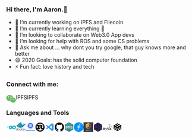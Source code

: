 ### Hi there, I'm Aaron.👋

- 🔭 I’m currently working on IPFS and Filecoin
- 🌱 I’m currently learning everything 🤣
- 👯 I’m looking to collaborate on Web3.0 App devs
- 🤔 I’m looking for help with ROS and some CS problems
- 💬 Ask me about ... why dont you try google, that guy knows more and better
- 😄 2020 Goals: has the solid computer foundation
- ⚡ Fun fact: love history and tech

### Connect with me:

<img align="left" alt="wechat" width="26px" src="https://github.com/armatrix/armatrix/blob/master/README.assets/wechat.svg" /> IPFSIPFS

### Languages and Tools
<img align="left" alt="golang" width="26px" src="https://github.com/armatrix/armatrix/blob/master/README.assets/go.svg" />
<img align="left" alt="docker" width="26px" src="https://github.com/armatrix/armatrix/blob/master/README.assets/docker.svg" />
<img align="left" alt="kubernets" width="26px" src="https://github.com/armatrix/armatrix/blob/master/README.assets/k8s.png" />
<img align="left" alt="rust" width="26px" src="https://github.com/armatrix/armatrix/blob/master/README.assets/rust.svg" />
<img align="left" alt="vscode" width="26px" src="https://github.com/armatrix/armatrix/blob/master/README.assets/vscode.svg" />
<img align="left" alt="github" width="26px" src="https://github.com/armatrix/armatrix/blob/master/README.assets/github.svg" />
<img align="left" alt="ipfs" width="26px" src="https://github.com/armatrix/armatrix/blob/master/README.assets/ipfs.png" />
<img align="left" alt="filecoin" width="26px" src="https://github.com/armatrix/armatrix/blob/master/README.assets/filecoin.png" />
<img align="left" alt="libp2p" width="26px" src="https://github.com/armatrix/armatrix/blob/master/README.assets/libp2p.jpg" />
<img align="left" alt="gossipsub" width="26px" src="https://github.com/armatrix/armatrix/blob/master/README.assets/gossipsub.png" />
<img align="left" alt="mysql" width="26px" src="https://github.com/armatrix/armatrix/blob/master/README.assets/mysql.svg" />
<img align="left" alt="redis" width="26px" src="https://github.com/armatrix/armatrix/blob/master/README.assets/redis.svg" />


